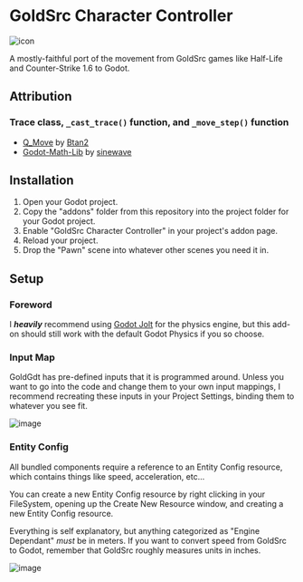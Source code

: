 # GoldSrc Character Controller
![icon](https://github.com/ratmarrow/GoldGdt/assets/155324574/5cbeb915-b896-4f1b-9a17-155b4f83ecc8)

A mostly-faithful port of the movement from GoldSrc games like Half-Life and Counter-Strike 1.6 to Godot.

## Attribution

### Trace class, `_cast_trace()` function, and `_move_step()` function
- [Q_Move](https://github.com/Btan2/Q_Move) by [Btan2](https://github.com/Btan2)
- [Godot-Math-Lib](https://github.com/sinewavey/Godot-Math-Lib) by [sinewave](https://github.com/sinewavey)

## Installation

1. Open your Godot project.
2. Copy the "addons" folder from this repository into the project folder for your Godot project.
3. Enable "GoldSrc Character Controller" in your project's addon page.
4. Reload your project.
5. Drop the "Pawn" scene into whatever other scenes you need it in.

## Setup

### Foreword

I ***heavily*** recommend using [Godot Jolt](https://github.com/godot-jolt/godot-jolt) for the physics engine, but this add-on should still work with the default Godot Physics if you so choose.

### Input Map

GoldGdt has pre-defined inputs that it is programmed around. Unless you want to go into the code and change them to your own input mappings, I recommend recreating these inputs in your Project Settings, binding them to whatever you see fit.

![image](https://github.com/user-attachments/assets/c85a2cbd-5c2c-42b1-a5af-252cc4cb41a6)

### Entity Config

All bundled components require a reference to an Entity Config resource, which contains things like speed, acceleration, etc...

You can create a new Entity Config resource by right clicking in your FileSystem, opening up the Create New Resource window, and creating a new Entity Config resource.

Everything is self explanatory, but anything categorized as "Engine Dependant" *must* be in meters. If you want to convert speed from GoldSrc to Godot, remember that GoldSrc roughly measures units in inches.

![image](https://github.com/user-attachments/assets/51d9a6e7-1649-4d63-bfc1-b83822108ee6)
